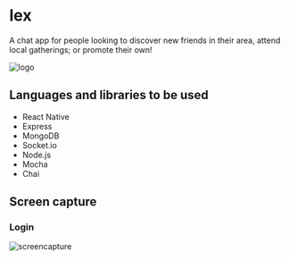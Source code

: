 # lex
A chat app for people looking to discover new friends in their area, attend local gatherings; or promote their own!

![logo](https://user-images.githubusercontent.com/14259747/42256128-31a9ca1a-7f04-11e8-8138-09dd2394340f.PNG)

## Languages and libraries to be used
- React Native
- Express
- MongoDB
- Socket.io
- Node.js
- Mocha
- Chai

## Screen capture
### Login
![screencapture](https://user-images.githubusercontent.com/14259747/42579654-a59a6ed2-84dd-11e8-8aa6-d7ddb64091c8.gif)
